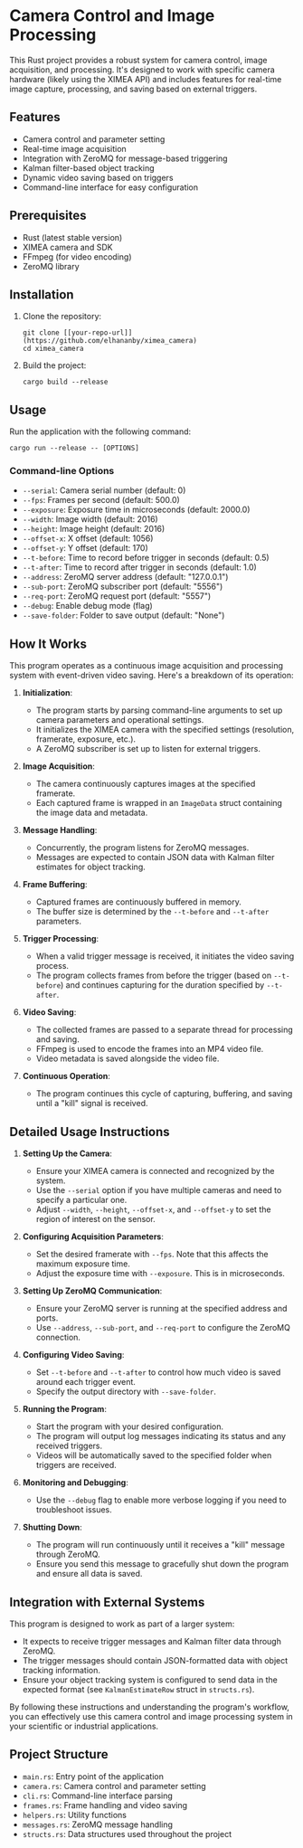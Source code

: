 # Camera Control and Image Processing

This Rust project provides a robust system for camera control, image acquisition, and processing. It's designed to work with specific camera hardware (likely using the XIMEA API) and includes features for real-time image capture, processing, and saving based on external triggers.

## Features

- Camera control and parameter setting
- Real-time image acquisition
- Integration with ZeroMQ for message-based triggering
- Kalman filter-based object tracking
- Dynamic video saving based on triggers
- Command-line interface for easy configuration

## Prerequisites

- Rust (latest stable version)
- XIMEA camera and SDK
- FFmpeg (for video encoding)
- ZeroMQ library

## Installation

1. Clone the repository:
   ```
   git clone [[your-repo-url]](https://github.com/elhananby/ximea_camera)
   cd ximea_camera
   ```

2. Build the project:
   ```
   cargo build --release
   ```

## Usage

Run the application with the following command:

```
cargo run --release -- [OPTIONS]
```

### Command-line Options

- `--serial`: Camera serial number (default: 0)
- `--fps`: Frames per second (default: 500.0)
- `--exposure`: Exposure time in microseconds (default: 2000.0)
- `--width`: Image width (default: 2016)
- `--height`: Image height (default: 2016)
- `--offset-x`: X offset (default: 1056)
- `--offset-y`: Y offset (default: 170)
- `--t-before`: Time to record before trigger in seconds (default: 0.5)
- `--t-after`: Time to record after trigger in seconds (default: 1.0)
- `--address`: ZeroMQ server address (default: "127.0.0.1")
- `--sub-port`: ZeroMQ subscriber port (default: "5556")
- `--req-port`: ZeroMQ request port (default: "5557")
- `--debug`: Enable debug mode (flag)
- `--save-folder`: Folder to save output (default: "None")

## How It Works

This program operates as a continuous image acquisition and processing system with event-driven video saving. Here's a breakdown of its operation:

1. **Initialization**: 
   - The program starts by parsing command-line arguments to set up camera parameters and operational settings.
   - It initializes the XIMEA camera with the specified settings (resolution, framerate, exposure, etc.).
   - A ZeroMQ subscriber is set up to listen for external triggers.

2. **Image Acquisition**:
   - The camera continuously captures images at the specified framerate.
   - Each captured frame is wrapped in an `ImageData` struct containing the image data and metadata.

3. **Message Handling**:
   - Concurrently, the program listens for ZeroMQ messages.
   - Messages are expected to contain JSON data with Kalman filter estimates for object tracking.

4. **Frame Buffering**:
   - Captured frames are continuously buffered in memory.
   - The buffer size is determined by the `--t-before` and `--t-after` parameters.

5. **Trigger Processing**:
   - When a valid trigger message is received, it initiates the video saving process.
   - The program collects frames from before the trigger (based on `--t-before`) and continues capturing for the duration specified by `--t-after`.

6. **Video Saving**:
   - The collected frames are passed to a separate thread for processing and saving.
   - FFmpeg is used to encode the frames into an MP4 video file.
   - Video metadata is saved alongside the video file.

7. **Continuous Operation**:
   - The program continues this cycle of capturing, buffering, and saving until a "kill" signal is received.

## Detailed Usage Instructions

1. **Setting Up the Camera**:
   - Ensure your XIMEA camera is connected and recognized by the system.
   - Use the `--serial` option if you have multiple cameras and need to specify a particular one.
   - Adjust `--width`, `--height`, `--offset-x`, and `--offset-y` to set the region of interest on the sensor.

2. **Configuring Acquisition Parameters**:
   - Set the desired framerate with `--fps`. Note that this affects the maximum exposure time.
   - Adjust the exposure time with `--exposure`. This is in microseconds.

3. **Setting Up ZeroMQ Communication**:
   - Ensure your ZeroMQ server is running at the specified address and ports.
   - Use `--address`, `--sub-port`, and `--req-port` to configure the ZeroMQ connection.

4. **Configuring Video Saving**:
   - Set `--t-before` and `--t-after` to control how much video is saved around each trigger event.
   - Specify the output directory with `--save-folder`.

5. **Running the Program**:
   - Start the program with your desired configuration.
   - The program will output log messages indicating its status and any received triggers.
   - Videos will be automatically saved to the specified folder when triggers are received.

6. **Monitoring and Debugging**:
   - Use the `--debug` flag to enable more verbose logging if you need to troubleshoot issues.

7. **Shutting Down**:
   - The program will run continuously until it receives a "kill" message through ZeroMQ.
   - Ensure you send this message to gracefully shut down the program and ensure all data is saved.

## Integration with External Systems

This program is designed to work as part of a larger system:

- It expects to receive trigger messages and Kalman filter data through ZeroMQ.
- The trigger messages should contain JSON-formatted data with object tracking information.
- Ensure your object tracking system is configured to send data in the expected format (see `KalmanEstimateRow` struct in `structs.rs`).

By following these instructions and understanding the program's workflow, you can effectively use this camera control and image processing system in your scientific or industrial applications.

## Project Structure

- `main.rs`: Entry point of the application
- `camera.rs`: Camera control and parameter setting
- `cli.rs`: Command-line interface parsing
- `frames.rs`: Frame handling and video saving
- `helpers.rs`: Utility functions
- `messages.rs`: ZeroMQ message handling
- `structs.rs`: Data structures used throughout the project
